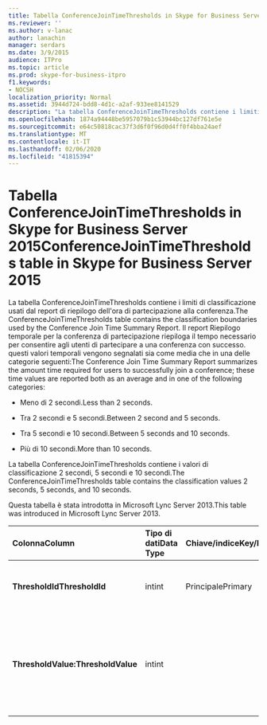 ```yaml
---
title: Tabella ConferenceJoinTimeThresholds in Skype for Business Server 2015
ms.reviewer: ''
ms.author: v-lanac
author: lanachin
manager: serdars
ms.date: 3/9/2015
audience: ITPro
ms.topic: article
ms.prod: skype-for-business-itpro
f1.keywords:
- NOCSH
localization_priority: Normal
ms.assetid: 3944d724-bdd8-4d1c-a2af-933ee8141529
description: "La tabella ConferenceJoinTimeThresholds contiene i limiti di classificazione usati dal report di riepilogo dell'ora di partecipazione alla conferenza. Il report Riepilogo temporale per la conferenza di partecipazione riepiloga il tempo necessario per consentire agli utenti di partecipare a una conferenza con successo. questi valori temporali vengono segnalati sia come media che in una delle categorie seguenti:"
ms.openlocfilehash: 1874a94448be5957079b1c53944bc127df761e5e
ms.sourcegitcommit: e64c50818cac37f3d6f0f96d0d4ff0f4bba24aef
ms.translationtype: MT
ms.contentlocale: it-IT
ms.lasthandoff: 02/06/2020
ms.locfileid: "41815394"
---
```

# <a name="conferencejointimethresholds-table-in-skype-for-business-server-2015"></a><span data-ttu-id="c61ff-104">Tabella ConferenceJoinTimeThresholds in Skype for Business Server 2015</span><span class="sxs-lookup"><span data-stu-id="c61ff-104">ConferenceJoinTimeThresholds table in Skype for Business Server 2015</span></span>
 
<span data-ttu-id="c61ff-105">La tabella ConferenceJoinTimeThresholds contiene i limiti di classificazione usati dal report di riepilogo dell'ora di partecipazione alla conferenza.</span><span class="sxs-lookup"><span data-stu-id="c61ff-105">The ConferenceJoinTimeThresholds table contains the classification boundaries used by the Conference Join Time Summary Report.</span></span> <span data-ttu-id="c61ff-106">Il report Riepilogo temporale per la conferenza di partecipazione riepiloga il tempo necessario per consentire agli utenti di partecipare a una conferenza con successo. questi valori temporali vengono segnalati sia come media che in una delle categorie seguenti:</span><span class="sxs-lookup"><span data-stu-id="c61ff-106">The Conference Join Time Summary Report summarizes the amount time required for users to successfully join a conference; these time values are reported both as an average and in one of the following categories:</span></span>
  
- <span data-ttu-id="c61ff-107">Meno di 2 secondi.</span><span class="sxs-lookup"><span data-stu-id="c61ff-107">Less than 2 seconds.</span></span>
    
- <span data-ttu-id="c61ff-108">Tra 2 secondi e 5 secondi.</span><span class="sxs-lookup"><span data-stu-id="c61ff-108">Between 2 second and 5 seconds.</span></span>
    
- <span data-ttu-id="c61ff-109">Tra 5 secondi e 10 secondi.</span><span class="sxs-lookup"><span data-stu-id="c61ff-109">Between 5 seconds and 10 seconds.</span></span>
    
- <span data-ttu-id="c61ff-110">Più di 10 secondi.</span><span class="sxs-lookup"><span data-stu-id="c61ff-110">More than 10 seconds.</span></span>
    
<span data-ttu-id="c61ff-111">La tabella ConferenceJoinTimeThresholds contiene i valori di classificazione 2 secondi, 5 secondi e 10 secondi.</span><span class="sxs-lookup"><span data-stu-id="c61ff-111">The ConferenceJoinTimeThresholds table contains the classification values 2 seconds, 5 seconds, and 10 seconds.</span></span>
  
<span data-ttu-id="c61ff-112">Questa tabella è stata introdotta in Microsoft Lync Server 2013.</span><span class="sxs-lookup"><span data-stu-id="c61ff-112">This table was introduced in Microsoft Lync Server 2013.</span></span>
  
|<span data-ttu-id="c61ff-113">**Colonna**</span><span class="sxs-lookup"><span data-stu-id="c61ff-113">**Column**</span></span>|<span data-ttu-id="c61ff-114">**Tipo di dati**</span><span class="sxs-lookup"><span data-stu-id="c61ff-114">**Data Type**</span></span>|<span data-ttu-id="c61ff-115">**Chiave/indice**</span><span class="sxs-lookup"><span data-stu-id="c61ff-115">**Key/Index**</span></span>|<span data-ttu-id="c61ff-116">**Dettagli**</span><span class="sxs-lookup"><span data-stu-id="c61ff-116">**Details**</span></span>|
|:-----|:-----|:-----|:-----|
|<span data-ttu-id="c61ff-117">**ThresholdId**</span><span class="sxs-lookup"><span data-stu-id="c61ff-117">**ThresholdId**</span></span> <br/> |<span data-ttu-id="c61ff-118">int</span><span class="sxs-lookup"><span data-stu-id="c61ff-118">int</span></span>  <br/> |<span data-ttu-id="c61ff-119">Principale</span><span class="sxs-lookup"><span data-stu-id="c61ff-119">Primary</span></span>  <br/> |<span data-ttu-id="c61ff-120">Identificatore univoco per la classificazione.</span><span class="sxs-lookup"><span data-stu-id="c61ff-120">Unique identifier for the classification.</span></span>  <br/> |
|<span data-ttu-id="c61ff-121">**ThresholdValue:**</span><span class="sxs-lookup"><span data-stu-id="c61ff-121">**ThresholdValue**</span></span> <br/> |<span data-ttu-id="c61ff-122">int</span><span class="sxs-lookup"><span data-stu-id="c61ff-122">int</span></span>  <br/> || <span data-ttu-id="c61ff-123">Limite superiore per la classificazione.</span><span class="sxs-lookup"><span data-stu-id="c61ff-123">Upper limit for the classification.</span></span> <span data-ttu-id="c61ff-124">I valori consentiti sono:</span><span class="sxs-lookup"><span data-stu-id="c61ff-124">Allowed values are:</span></span> <br/>  <span data-ttu-id="c61ff-125">2</span><span class="sxs-lookup"><span data-stu-id="c61ff-125">2</span></span> <br/>  <span data-ttu-id="c61ff-126">5</span><span class="sxs-lookup"><span data-stu-id="c61ff-126">5</span></span> <br/>  <span data-ttu-id="c61ff-127">10</span><span class="sxs-lookup"><span data-stu-id="c61ff-127">10</span></span> <br/> |
   

